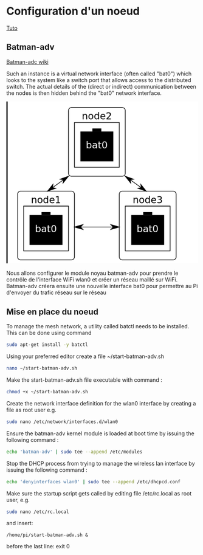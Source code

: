 # Configuration d'un noeud 
[Tuto](https://en.wikipedia.org/wiki/IEEE_802.11s)

## Batman-adv
[Batman-adc wiki](https://www.open-mesh.org/projects/open-mesh/wiki)

Such an instance is a virtual network interface (often called "bat0") which looks to the system like a switch port that allows access to the distributed switch. The actual details of the (direct or indirect) communication between the nodes is then hidden behind the "bat0" network interface.

![Image](Images/bat0.png)



Nous allons configurer le module noyau batman-adv pour prendre le contrôle de l'interface WiFi wlan0 et créer un réseau maillé sur WiFi. Batman-adv créera ensuite une nouvelle interface bat0 pour permettre au Pi d'envoyer du trafic réseau sur le réseau 

## Mise en place du noeud

To manage the mesh network, a utility called batctl needs to be installed. This can be done using command
```bash
sudo apt-get install -y batctl
```
Using your preferred editor create a file ~/start-batman-adv.sh
```bash
nano ~/start-batman-adv.sh
```

Make the start-batman-adv.sh file executable with command :
```bash
chmod +x ~/start-batman-adv.sh
```
Create the network interface definition for the wlan0 interface by creating a file as root user e.g.
```bash
sudo nano /etc/network/interfaces.d/wlan0
```

Ensure the batman-adv kernel module is loaded at boot time by issuing the following command :
```bash
echo 'batman-adv' | sudo tee --append /etc/modules
```

Stop the DHCP process from trying to manage the wireless lan interface by issuing the following command :
```bash
echo 'denyinterfaces wlan0' | sudo tee --append /etc/dhcpcd.conf
```

Make sure the startup script gets called by editing file /etc/rc.local as root user, e.g.
```bash
sudo nano /etc/rc.local
```
and insert:  

    /home/pi/start-batman-adv.sh &

before the last line: exit 0

